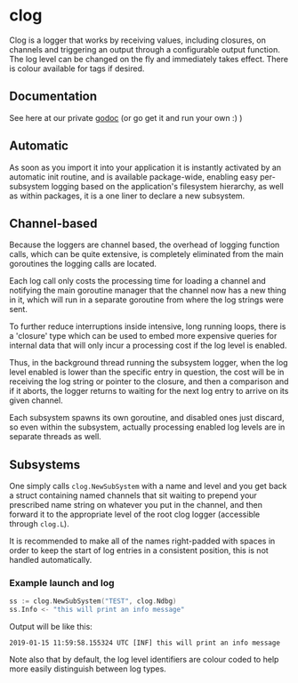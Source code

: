 # clog

Clog is a logger that works by receiving values, including closures, on channels and triggering an output through a configurable output function. The log level can be changed on the fly and immediately takes effect. There is colour available for tags if desired.

## Documentation

See here at our private [godoc](http://89.40.12.55:8008/pkg/git.parallelcoin.io/dev/pod/pkg/util/cl/) (or go get it and run your own :) )

## Automatic

As soon as you import it into your application it is instantly activated by an automatic init routine, and is available package-wide, enabling easy per-subsystem logging based on the application's filesystem hierarchy, as well as within packages, it is a one liner to declare a new subsystem.

## Channel-based

Because the loggers are channel based, the overhead of logging function calls, which can be quite extensive, is completely eliminated from the main goroutines the logging calls are located.

Each log call only costs the processing time for loading a channel and notifying the main goroutine manager that the channel now has a new thing in it, which will run in a separate goroutine from where the log strings were sent.

To further reduce interruptions inside intensive, long running loops, there is a 'closure' type which can be used to embed more expensive queries for internal data that will only incur a processing cost if the log level is enabled.

Thus, in the background thread running the subsystem logger, when the log level enabled is lower than the specific entry in question, the cost will be in receiving the log string or pointer to the closure, and then a comparison and if it aborts, the logger returns to waiting for the next log entry to arrive on its given channel.

Each subsystem spawns its own goroutine, and disabled ones just discard, so even within the subsystem, actually processing enabled log levels are in separate threads as well.

## Subsystems

One simply calls `clog.NewSubSystem` with a name and level and you get back a struct containing named channels that sit waiting to prepend your prescribed name string on whatever you put in the channel, and then forward it to the appropriate level of the root clog logger (accessible through `clog.L`).

It is recommended to make all of the names right-padded with spaces in order to keep the start of log entries in a consistent position, this is not handled automatically.

### Example launch and log

```go
ss := clog.NewSubSystem("TEST", clog.Ndbg)
ss.Info <- "this will print an info message"
```

Output will be like this:

```
2019-01-15 11:59:58.155324 UTC [INF] this will print an info message
```

Note also that by default, the log level identifiers are colour coded to help more easily distinguish between log types.
